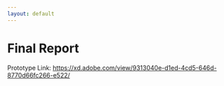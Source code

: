 ```yaml
---
layout: default
---
```


# Final Report

Prototype Link: https://xd.adobe.com/view/9313040e-d1ed-4cd5-646d-8770d66fc266-e522/
